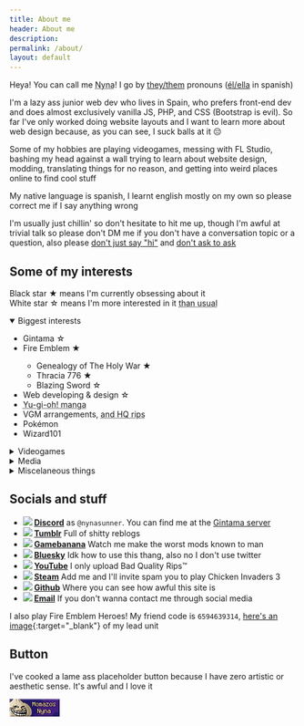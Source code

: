 ```yaml
---
title: About me
header: About me
description: 
permalink: /about/
layout: default
---
```


Heya! You can call me <abbr tabindex="0" title="Pronounced nee-nah">Nyna</abbr>! I go by [they/them](https://en.pronouns.page/they%26they/them/themself) pronouns ([él/ella](https://pronombr.es/%C3%A9l%26ella) in spanish)

I'm a lazy ass junior web dev who lives in Spain, who prefers front-end dev and does almost exclusively vanilla JS, PHP, and CSS (Bootstrap is evil). So far I've only worked doing website layouts and I want to learn more about web design because, as you can see, I suck balls at it 😔

Some of my hobbies are playing videogames, messing with FL Studio, bashing my head against a wall trying to learn about website design, modding, translating things for no reason, and getting into weird places online to find cool stuff

My native language is spanish, I learnt english mostly on my own so please correct me if I say anything wrong

I'm usually just chillin' so don't hesitate to hit me up, though I'm awful at trivial talk so please don't DM me if you don't have a conversation topic or a question, also please [don't just say "hi"](https://nohello.net/) and [don't ask to ask](https://dontasktoask.com/)

## Some of my interests

Black star ★ means I'm currently obsessing about it<br>
White star ☆ means I'm more interested in it <abbr tabindex="0" title="And thus I'm more likely to obsess about it soon">than usual</abbr>

<details open="">
	<summary>Biggest interests</summary>
<div>
	<ul>
		<li>Gintama ☆</li>
		<li>Fire Emblem ★</li>
		<ul>
			<li>Genealogy of The Holy War ★</li>
			<li>Thracia 776 ★</li>
			<li>Blazing Sword ☆</li>
		</ul>
		<li>Web developing & design ☆</li>
		<li><abbr tabindex="0" title="Early manga/season zero is my fave">Yu-gi-oh! manga</abbr></li>
		<li>VGM arrangements, <abbr tabindex="0" title="SiIvagunner, TTGD, Myskit, IkaGunner, etc">and HQ rips</abbr></li>
		<li>Pokémon</li>
		<li>Wizard101</li>
	</ul>
</div>
</details>

<details>
	<summary>Videogames</summary>
<div>
	<ul>
		<li>Drawn to Life</li>
		<li>Age of Empires II</li>
		<li>A Dance Of Fire And Ice</li>
		<li>Ace Attorney</li>
		<li>The Sims</li>
		<li>Kid Icarus</li>
		<li>Slime Rancher</li>
	</ul>
</div>
</details>

<details>
	<summary>Media</summary>
<div>
	<ul>
		<li>BattleBots</li>
		<li><abbr tabindex="0" title="I'm a jadeblood prospitian Knight of Space :D">Homestuck</abbr></li>
		<li><abbr tabindex="0" title="Joseph best jojo and Kakyoin best jobro">JoJo's Bizarre Adventure</abbr></li>
		<li>Studio Ghibli movies</li>
		<li>Star Wars</li>
		<li>Warrior Cats</li>
	</ul>
</div>
</details>

<details>
	<summary>Miscelaneous things</summary>
<div>
	<ul>
		<li>Memes that everyone hates like amogus and morbius</li>
		<li>Dragons</li>
		<li>YTPs, specially YTPMVs</li>
		<li>Space aesthetics</li>
		<li>Piracy, tee hee</li>
		<li>Pyrotechnics and fire in general</li>
		<li>Wizards and knights</li>
		<li>Biology</li>
	</ul>
</div>
</details>

## Socials and stuff

- **<img class="svg" src="https://cdn.simpleicons.org/discord/black"/> [Discord](https://discordapp.com/users/378953414740148228)** as `@nynasunner`. You can find me at the [Gintama server](https://discord.gg/gintama)
- **<img class="svg" src="https://cdn.simpleicons.org/tumblr/black"/> [Tumblr](https://nynasunner.tumblr.com)** Full of shitty reblogs
- **<img class="svg" src="https://cdn.simpleicons.org/gamebanana/black"/> [Gamebanana](https://gamebanana.com/members/2174941)** Watch me make the worst mods known to man
- **<img class="svg" src="https://cdn.simpleicons.org/bluesky/black"/> [Bluesky](https://bsky.app/profile/nynasunner.bsky.social)** Idk how to use this thang, also no I don't use twitter
- **<img class="svg" src="https://cdn.simpleicons.org/youtube/black"/> [YouTube](https://www.youtube.com/channel/UC0N-oSjxH0Rkqlf8Rc6HGEg)** I only upload Bad Quality Rips™
- **<img class="svg" src="https://cdn.simpleicons.org/steam/black"/> [Steam](https://steamcommunity.com/id/nynasunner)** Add me and I'll invite spam you to play Chicken Invaders 3
- **<img class="svg" src="https://cdn.simpleicons.org/github/black"/> [Github](https://github.com/NynaSunner)** Where you can see how awful this site is
- **<img class="svg" src="https://cdn.simpleicons.org/gmail/black"/> [Email](mailto:nynasunner@gmail.com)** If you don't wanna contact me through social media

I also play Fire Emblem Heroes! My friend code is `6594639314`, [here's an image](/assets/img/feh.webp){:target="_blank"} of my lead unit

## Button

I've cooked a lame ass placeholder button because I have zero artistic or aesthetic sense. It's awful and I love it

![button](/assets/img/button.gif)
